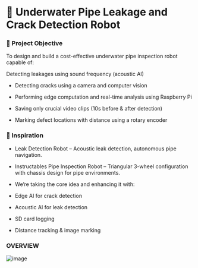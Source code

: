 # 🚀 Underwater Pipe Leakage and Crack Detection Robot
### 🎯 Project Objective
To design and build a cost-effective underwater pipe inspection robot capable of:

Detecting leakages using sound frequency (acoustic AI)

- Detecting cracks using a camera and computer vision

- Performing edge computation and real-time analysis using Raspberry Pi

- Saving only crucial video clips (10s before & after detection)

- Marking defect locations with distance using a rotary encoder

### 🧠 Inspiration
- Leak Detection Robot – Acoustic leak detection, autonomous pipe navigation.

- Instructables Pipe Inspection Robot – Triangular 3-wheel configuration with chassis design for pipe environments.

- We’re taking the core idea and enhancing it with:

- Edge AI for crack detection

- Acoustic AI for leak detection

- SD card logging

- Distance tracking & image marking


### OVERVIEW
![image](https://github.com/user-attachments/assets/e9be93de-e628-4747-8a86-31e0846c8c3d)


